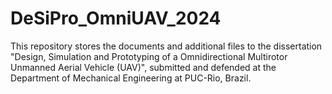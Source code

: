 # DeSiPro_OmniUAV_2024
This repository stores the documents and additional files to the dissertation "Design, Simulation and Prototyping of a Omnidirectional Multirotor Unmanned Aerial Vehicle (UAV)", submitted and defended at the Department of Mechanical Engineering at PUC-Rio, Brazil.
